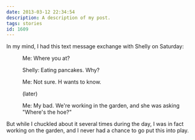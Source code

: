 ```yaml
---
date: 2013-03-12 22:34:54
description: A description of my post.
tags: stories
id: 1609
---
```

In my mind, I had this text message exchange with Shelly on Saturday:

<div style="margin-left:3em">Me:  Where you at?

Shelly:  Eating pancakes.  Why?

Me:  Not sure.  H wants to know.

(later)

Me:  My bad.  We're working in the garden, and she was asking "Where's the hoe?"
</div><!--more-->
But while I chuckled about it several times during the day, I was in fact working on the garden, and I never had a chance to go put this into play.